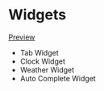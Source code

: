 # Widgets

[Preview]( https://huijunyam.github.io/widgets/)

- Tab Widget 
- Clock Widget
- Weather Widget
- Auto Complete Widget
